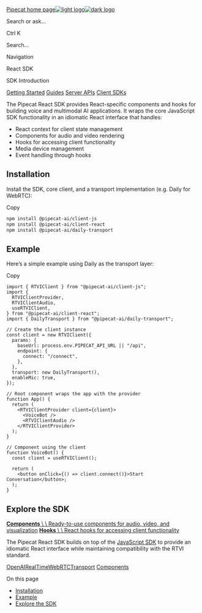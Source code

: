 [Pipecat home page![light logo](https://mintlify.s3.us-west-1.amazonaws.com/daily/logo/light.svg)![dark logo](https://mintlify.s3.us-west-1.amazonaws.com/daily/logo/dark.svg)](https://docs.pipecat.ai/)

Search or ask...

Ctrl K

Search...

Navigation

React SDK

SDK Introduction

[Getting Started](https://docs.pipecat.ai/getting-started/overview) [Guides](https://docs.pipecat.ai/guides/introduction) [Server APIs](https://docs.pipecat.ai/server/introduction) [Client SDKs](https://docs.pipecat.ai/client/introduction)

The Pipecat React SDK provides React-specific components and hooks for building voice and multimodal AI applications. It wraps the core JavaScript SDK functionality in an idiomatic React interface that handles:

- React context for client state management
- Components for audio and video rendering
- Hooks for accessing client functionality
- Media device management
- Event handling through hooks

## [​](https://docs.pipecat.ai/client/react/introduction\#installation)  Installation

Install the SDK, core client, and a transport implementation (e.g. Daily for WebRTC):

Copy

```bash
npm install @pipecat-ai/client-js
npm install @pipecat-ai/client-react
npm install @pipecat-ai/daily-transport

```

## [​](https://docs.pipecat.ai/client/react/introduction\#example)  Example

Here’s a simple example using Daily as the transport layer:

Copy

```tsx
import { RTVIClient } from "@pipecat-ai/client-js";
import {
  RTVIClientProvider,
  RTVIClientAudio,
  useRTVIClient,
} from "@pipecat-ai/client-react";
import { DailyTransport } from "@pipecat-ai/daily-transport";

// Create the client instance
const client = new RTVIClient({
  params: {
    baseUrl: process.env.PIPECAT_API_URL || "/api",
    endpoint: {
      connect: "/connect",
    },
  },
  transport: new DailyTransport(),
  enableMic: true,
});

// Root component wraps the app with the provider
function App() {
  return (
    <RTVIClientProvider client={client}>
      <VoiceBot />
      <RTVIClientAudio />
    </RTVIClientProvider>
  );
}

// Component using the client
function VoiceBot() {
  const client = useRTVIClient();

  return (
    <button onClick={() => client.connect()}>Start Conversation</button>;
  );
}

```

## [​](https://docs.pipecat.ai/client/react/introduction\#explore-the-sdk)  Explore the SDK

[**Components** \\
\\
Ready-to-use components for audio, video, and visualization](https://docs.pipecat.ai/client/react/components) [**Hooks** \\
\\
React hooks for accessing client functionality](https://docs.pipecat.ai/client/react/hooks)

The Pipecat React SDK builds on top of the [JavaScript SDK](https://docs.pipecat.ai/client/js/introduction) to provide an idiomatic React interface while maintaining compatibility with the RTVI standard.

[OpenAIRealTimeWebRTCTransport](https://docs.pipecat.ai/client/js/transports/openai-webrtc) [Components](https://docs.pipecat.ai/client/react/components)

On this page

- [Installation](https://docs.pipecat.ai/client/react/introduction#installation)
- [Example](https://docs.pipecat.ai/client/react/introduction#example)
- [Explore the SDK](https://docs.pipecat.ai/client/react/introduction#explore-the-sdk)